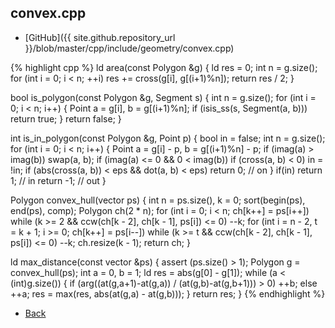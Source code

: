 ## convex.cpp

- [GitHub]({{ site.github.repository_url }}/blob/master/cpp/include/geometry/convex.cpp)

{% highlight cpp %}
ld area(const Polygon &g) {
  ld res = 0;
  int n = g.size();
  for (int i = 0; i < n; ++i)
    res += cross(g[i], g[(i+1)%n]);
  return res / 2;
}

bool is_polygon(const Polygon &g, Segment s) {
  int n = g.size();
  for (int i = 0; i < n; i++) {
    Point a = g[i], b = g[(i+1)%n];
    if (isis_ss(s, Segment(a, b))) return true;
  }
  return false;
}

int is_in_polygon(const Polygon &g, Point p) {
  bool in = false;
  int n = g.size();
  for (int i = 0; i < n; i++) {
    Point a = g[i] - p, b = g[(i+1)%n] - p;
    if (imag(a) > imag(b)) swap(a, b);
    if (imag(a) <= 0 && 0 < imag(b))
      if (cross(a, b) < 0) in = !in;
    if (abs(cross(a, b)) < eps && dot(a, b) < eps) return 0; // on
  }
  if(in) return 1; // in
  return -1; // out
}

Polygon convex_hull(vector<Point> ps) {
  int n = ps.size(), k = 0;
  sort(begin(ps), end(ps), comp);
  Polygon ch(2 * n);
  for (int i = 0; i < n; ch[k++] = ps[i++])
    while (k >= 2 && ccw(ch[k - 2], ch[k - 1], ps[i]) <= 0) --k;
  for (int i = n - 2, t = k + 1; i >= 0; ch[k++] = ps[i--])
    while (k >= t && ccw(ch[k - 2], ch[k - 1], ps[i]) <= 0) --k;
  ch.resize(k - 1);
  return ch;
}

ld max_distance(const vector<Point> &ps) {
  assert (ps.size() > 1);
  Polygon g = convex_hull(ps);
  int a = 0, b = 1;
  ld res = abs(g[0] - g[1]);
  while (a < (int)g.size()) {
    if (arg((at(g,a+1)-at(g,a)) / (at(g,b)-at(g,b+1))) > 0) ++b; else ++a;
    res = max(res, abs(at(g,a) - at(g,b)));
  }
  return res;
}
{% endhighlight %}

- [Back](../../..)
